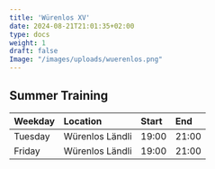 ```yaml
---
title: 'Würenlos XV'
date: 2024-08-21T21:01:35+02:00
type: docs
weight: 1
draft: false 
Image: "/images/uploads/wuerenlos.png"
---
```



## Summer Training

| Weekday  | Location        | Start | End   |
|:---------|:----------------|:------|:------|
| Tuesday  | Würenlos Ländli | 19:00 | 21:00 |
| Friday   | Würenlos Ländli | 19:00 | 21:00 |